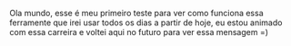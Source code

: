 Ola mundo, esse é meu primeiro teste para ver como funciona essa ferramente que irei usar todos os dias a partir de hoje, eu estou animado com essa carreira e voltei aqui no futuro para ver essa mensagem =)
